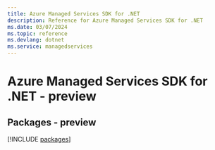 ```yaml
---
title: Azure Managed Services SDK for .NET
description: Reference for Azure Managed Services SDK for .NET
ms.date: 03/07/2024
ms.topic: reference
ms.devlang: dotnet
ms.service: managedservices
---
```

# Azure Managed Services SDK for .NET - preview
## Packages - preview
[!INCLUDE [packages](managed-services-index.md)]